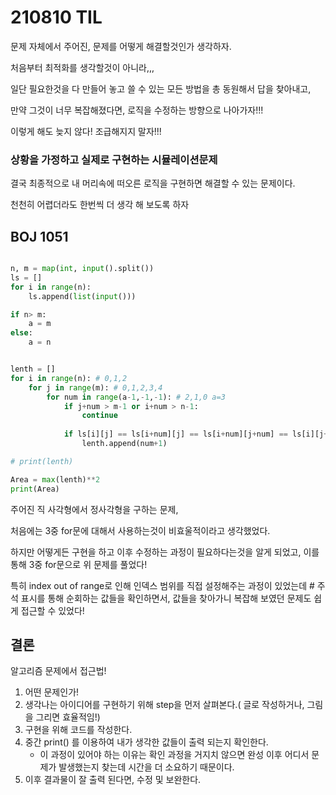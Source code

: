 # 210810 TIL



문제 자체에서 주어진, 문제를 어떻게 해결할것인가 생각하자.



처음부터 최적화를 생각할것이 아니라,,,



일단 필요한것을 다 만들어 놓고 쓸 수 있는 모든 방법을 총 동원해서 답을 찾아내고,



만약 그것이 너무 복잡해졌다면,  로직을 수정하는 방향으로 나아가자!!!



이렇게 해도 늦지 않다! 조급해지지 말자!!!



### 상황을 가정하고 실제로 구현하는 시뮬레이션문제



결국 최종적으로 내 머리속에 떠오른 로직을 구현하면 해결할 수 있는 문제이다.

천천히 어렵더라도 한번씩 더 생각 해 보도록 하자



## BOJ 1051



```python

n, m = map(int, input().split())
ls = []
for i in range(n):
    ls.append(list(input()))

if n> m:
    a = m
else:
    a = n


lenth = []
for i in range(n): # 0,1,2
    for j in range(m): # 0,1,2,3,4
        for num in range(a-1,-1,-1): # 2,1,0 a=3
            if j+num > m-1 or i+num > n-1: 
                continue
            
            if ls[i][j] == ls[i+num][j] == ls[i+num][j+num] == ls[i][j+num]:
                lenth.append(num+1)

# print(lenth)

Area = max(lenth)**2
print(Area)
```



주어진 직 사각형에서 정사각형을 구하는 문제,

처음에는 3중 for문에 대해서 사용하는것이 비효울적이라고 생각했었다.

하지만 어떻게든 구현을 하고 이후 수정하는 과정이 필요하다는것을 알게 되었고, 이를 통해 3중 for문으로 위 문제를 풀었다!



특히 index out of range로 인해 인덱스 범위를 직접 설정해주는 과정이 있었는데  # 주석 표시를 통해 순회하는 값들을 확인하면서, 값들을 찾아가니 복잡해 보였던 문제도 쉽게 접근할 수 있었다!





## 결론

알고리즘 문제에서 접근법!



1. 어떤 문제인가!
2. 생각나는 아이디어를 구현하기 위해 step을 먼저 살펴본다.( 글로 작성하거나, 그림을 그리면 효율적임!)
3. 구현을 위해 코드를 작성한다.
4. 중간 print() 를 이용하여 내가 생각한 값들이 출력 되는지 확인한다.
   - 이 과정이 있어야 하는 이유는 확인 과정을 거지치 않으면 완성 이후 어디서 문제가 발생했는지 찾는데 시간을 더 소요하기 때문이다.
5. 이후 결과물이 잘 출력 된다면, 수정 및 보완한다.



